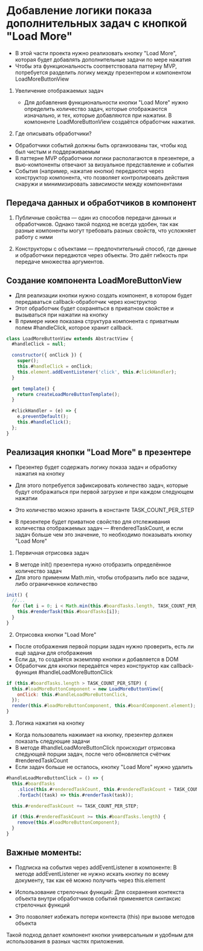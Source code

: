 # Добавление логики показа дополнительных задач с кнопкой "Load More"

- В этой части проекта нужно реализовать кнопку "Load More", которая будет добавлять дополнительные задачи по мере нажатия
- Чтобы эта функциональность соответствовала паттерну MVP, потребуется разделить логику между презентером и компонентом LoadMoreButtonView

1. Увеличение отображаемых задач

   - Для добавления функциональности кнопки "Load More" нужно определить количество задач, которые отображаются изначально, и тех, которые добавляются при нажатии. В компоненте LoadMoreButtonView создаётся обработчик нажатия.

2. Где описывать обработчики?

- Обработчики событий должны быть организованы так, чтобы код был чистым и поддерживаемым
- В паттерне MVP обработчики логики располагаются в презентере, а вью-компоненты отвечают за визуальное представление и события
- События (например, нажатие кнопки) передаются через конструктор компонента, что позволяет контролировать действия снаружи и минимизировать зависимости между компонентами

## Передача данных и обработчиков в компонент

1. Публичные свойства — один из способов передачи данных и обработчиков. Однако такой подход не всегда удобен, так как разные компоненты могут требовать разных свойств, что усложняет работу с ними

2. Конструкторы с объектами — предпочтительный способ, где данные и обработчики передаются через объекты. Это даёт гибкость при передаче множества аргументов.

## Создание компонента LoadMoreButtonView

- Для реализации кнопки нужно создать компонент, в котором будет передаваться callback-обработчик через конструктор
- Этот обработчик будет сохраняться в приватном свойстве и вызываться при нажатии на кнопку
- В примере ниже показана структура компонента с приватным полем #handleClick, которое хранит callback.

```js
class LoadMoreButtonView extends AbstractView {
  #handleClick = null;

  constructor({ onClick }) {
    super();
    this.#handleClick = onClick;
    this.element.addEventListener('click', this.#clickHandler);
  }

  get template() {
    return createLoadMoreButtonTemplate();
  }

  #clickHandler = (e) => {
    e.preventDefault();
    this.#handleClick();
  };
}
```

## Реализация кнопки "Load More" в презентере

- Презентер будет содержать логику показа задач и обработку нажатия на кнопку
- Для этого потребуется зафиксировать количество задач, которые будут отображаться при первой загрузке и при каждом следующем нажатии
- Это количество можно хранить в константе TASK_COUNT_PER_STEP

- В презентере будет приватное свойство для отслеживания количества отображаемых задач — #renderedTaskCount, и если задач больше чем это значение, то необходимо показывать кнопку "Load More"

1. Первичная отрисовка задач

- В методе init() презентера нужно отобразить определённое количество задач
- Для этого применим Math.min, чтобы отобразить либо все задачи, либо ограниченное количество

```js
init() {
  //...
  for (let i = 0; i < Math.min(this.#boardTasks.length, TASK_COUNT_PER_STEP); i++) {
    this.#renderTask(this.#boardTasks[i]);
  }
}
```

2. Отрисовка кнопки "Load More"

- После отображения первой порции задач нужно проверить, есть ли ещё задачи для отображения
- Если да, то создаётся экземпляр кнопки и добавляется в DOM
- Обработчик для кнопки передаётся через конструктор как callback-функция #handleLoadMoreButtonClick

```js
if (this.#boardTasks.length > TASK_COUNT_PER_STEP) {
  this.#loadMoreButtonComponent = new LoadMoreButtonView({
    onClick: this.#handleLoadMoreButtonClick,
  });
  render(this.#loadMoreButtonComponent, this.#boardComponent.element);
}
```

3. Логика нажатия на кнопку

- Когда пользователь нажимает на кнопку, презентер должен показать следующие задачи
- В методе #handleLoadMoreButtonClick происходит отрисовка следующей порции задач, после чего обновляется счётчик #renderedTaskCount
- Если задач больше не осталось, кнопку "Load More" нужно удалить

```js
#handleLoadMoreButtonClick = () => {
  this.#boardTasks
    .slice(this.#renderedTaskCount, this.#renderedTaskCount + TASK_COUNT_PER_STEP)
    .forEach((task) => this.#renderTask(task));

  this.#renderedTaskCount += TASK_COUNT_PER_STEP;

  if (this.#renderedTaskCount >= this.#boardTasks.length) {
    remove(this.#loadMoreButtonComponent);
  }
}
```

## Важные моменты:

- Подписка на события через addEventListener в компоненте: В методе addEventListener не нужно искать кнопку по всему документу, так как её можно получить через this.element

- Использование стрелочных функций: Для сохранения контекста объекта внутри обработчиков событий применяется синтаксис стрелочных функций
- Это позволяет избежать потери контекста (this) при вызове методов объекта

Такой подход делает компонент кнопки универсальным и удобным для использования в разных частях приложения.
